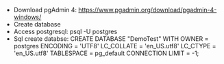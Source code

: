 - Download pgAdmin 4: https://www.pgadmin.org/download/pgadmin-4-windows/
- Create database
- Access postgresql: psql -U postgres
- Sql create databse:
CREATE DATABASE "DemoTest"
    WITH 
    OWNER = postgres
    ENCODING = 'UTF8'
    LC_COLLATE = 'en_US.utf8'
    LC_CTYPE = 'en_US.utf8'
    TABLESPACE = pg_default
    CONNECTION LIMIT = -1;


